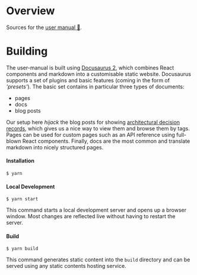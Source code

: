 # Overview

Sources for the [user manual 📖](https://input-output-hk.github.io/hydra-poc).

# Building 

The user-manual is built using [Docusaurus 2](https://docusaurus.io/), which combines React components and markdown into a customisable static website. Docusaurus supports a set of plugins and basic features (coming in the form of _'presets'_). The basic set contains in particular three types of documents:

- pages
- docs
- blog posts

Our setup here _hijack_ the blog posts for showing [architectural decision records](https://input-output-hk.github.io/hydra-poc/adr), which gives us a nice way to view them and browse them by tags. Pages can be used for custom pages such as an API reference using full-blown React components. Finally, docs are the most common and translate markdown into nicely structured pages.

#### Installation

```
$ yarn
```

#### Local Development

```
$ yarn start
```

This command starts a local development server and opens up a browser window. Most changes are reflected live without having to restart the server.

#### Build

```
$ yarn build
```

This command generates static content into the `build` directory and can be served using any static contents hosting service.
